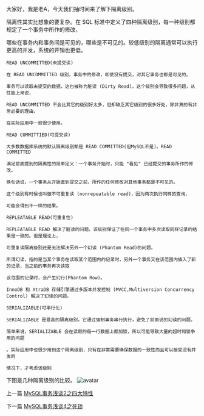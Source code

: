<!--
author: 老A在Coding
date: 2021-1-3
title: MySQL事务浅谈3之隔离级别
tags: MySQL
category: MySQL,MySQL隔离级别
status: publish
summary: MySQL 隔离级别
-->

大家好，我是老A，今天我们抽时间来了解下隔离级别。

隔离性其实比想象的要复杂。在 SQL 标准中定义了四种隔离级别，每一种级别都规定了一个事务中所作的修改，

哪些在事务内和事务间是可见的，哪些是不可见的。较低级别的隔离通常可以执行更高的并发，系统的开销也更低。

    READ UNCOMMITTED(未提交读)
```
在 READ UNCOMMITTED 级别，事务中的修改，即使没有提交，对其它事务也都是可见的。

事务可以读取未提交的数据，这也被称为脏读 (Dirty Read)。这个级别会导致很多问题，从性能上来说，

READ UNCOMMITTED 不会比其它的级别好太多，但却缺乏其它级别的很多好处，除非真的有非常必要的理由，

在实际应用中一般很少使用。
```
    READ COMMITTIED(可提交读)
```
大多数数据库系统的默认隔离级别都是 READ COMMITTED(但MySQL不是)。READ COMMITTED

满足前面提到的隔离性的简单定义：一个事务开始时，只能 "看见" 已经提交的事务所作的修改。

换句话说，一个事务从开始直到提交之前，所作的任何修改对其他事务都是不可见的。

这个级别有时候也叫做不可重复读 (nonrepeatable read)，因为两次执行同样的查询，

可能会得到不一样的结果。
```

    REPLEATABLE READ(可重复性)
```
REPLEATABLE READ 解决了脏读的问题。该级别保证了在同一个事务中多次读取同样记录的结果是一致的。但是理论上，

可重复读隔离级别还是无法解决另外一个幻读 (Phantom Read)的问题。

所谓幻读，指的是当某个事务在读取某个范围内的记录时，另外一个事务又在该范围内插入了新的记录，当之前的事务再次读取

该范围的记录时，会产生幻行(Phantom Row)。

InnoDB 和 XtraDB 存储引擎通过多版本并发控制 (MVCC,Multiversion Concurrency Control) 解决了幻读的问题。
```
    SERIALIZABLE(可串行化)
```
SERIALIZABLE 是最高的隔离级别。它通过强制事务串行执行，避免了前面说的幻读的问题。
   
简单来说，SERIALIZABLE 会在读取的每一行数据上都加锁，所以可能导致大量的超时和锁争用的问题

。实际应用中也很少用到这个隔离级别，只有在非常需要确保数据的一致性而且可以接受没有并发的

情况下，才考虑该级别
```

下图是几种隔离级别的比较。
![avatar](http://static.imlaoa.com/imlaoa/mysql-dry-isolation.png)


上一篇 [MySQL事务浅谈2之四大特性](http://www.imlaoa.com/blog/mysql-dry-four-features.html)

下一篇 [MySQL事务浅谈4之死锁](http://www.imlaoa.com/blog/mysql-dry-dead-lock.html)